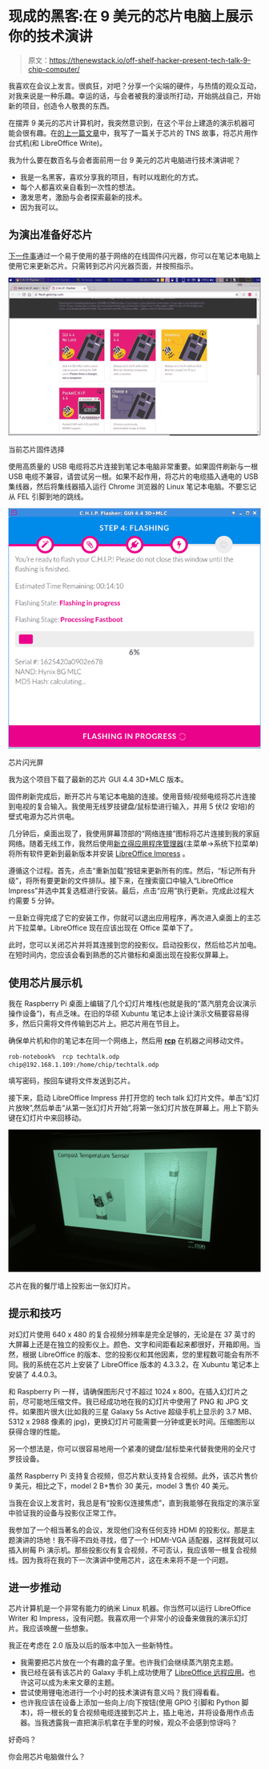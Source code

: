 # 现成的黑客:在 9 美元的芯片电脑上展示你的技术演讲

> 原文：<https://thenewstack.io/off-shelf-hacker-present-tech-talk-9-chip-computer/>

我喜欢在会议上发言。很疯狂，对吧？分享一个尖端的硬件，与热情的观众互动，对我来说是一种乐趣。幸运的话，与会者被我的漫谈所打动，开始挑战自己，开始新的项目，创造令人敬畏的东西。

在摆弄 9 美元的芯片计算机时，我突然意识到，在这个平台上建造的演示机器可能会很有趣。在[的上一篇文章](https://thenewstack.io/off-shelf-hacker-eat-dog-food/)中，我写了一篇关于芯片的 TNS 故事，将芯片用作台式机(和 LibreOffice Write)。

我为什么要在数百名与会者面前用一台 9 美元的芯片电脑进行技术演讲呢？

*   我是一名黑客，喜欢分享我的项目，有时以戏剧化的方式。
*   每个人都喜欢亲自看到一次性的想法。
*   激发思考，激励与会者探索最新的技术。
*   因为我可以。

## 为演出准备好芯片

[下一件事](https://getchip.com/)通过一个易于使用的基于网络的在线固件闪光器，你可以在笔记本电脑上使用它来更新芯片。只需转到芯片闪光器页面，并按照指示。

![Current CHIP Firmware Selection](img/de9600fdd1ede0b93b07c9d259347884.png)

当前芯片固件选择

使用高质量的 USB 电缆将芯片连接到笔记本电脑非常重要。如果固件刷新与一根 USB 电缆不兼容，请尝试另一根。如果不起作用，将芯片的电缆插入通电的 USB 集线器，然后将集线器插入运行 Chrome 浏览器的 Linux 笔记本电脑。不要忘记从 FEL 引脚到地的跳线。

![CHIP Flasher Screen](img/da0ecc81651310e3fb4d48ca4348e5b2.png)

芯片闪光屏

我为这个项目下载了最新的芯片 GUI 4.4 3D+MLC 版本。

固件刷新完成后，断开芯片与笔记本电脑的连接。使用音频/视频电缆将芯片连接到电视的复合输入。我使用无线罗技键盘/鼠标垫进行输入，并用 5 伏(2 安培)的壁式电源为芯片供电。

几分钟后，桌面出现了，我使用屏幕顶部的“网络连接”图标将芯片连接到我的家庭网络。随着无线工作，我然后使用[新立得应用程序管理器](http://www.nongnu.org/synaptic/)(主菜单→系统下拉菜单)将所有软件更新到最新版本并安装 [LibreOffice Impress](https://www.libreoffice.org/discover/impress/) 。

遵循这个过程。首先，点击“重新加载”按钮来更新所有的库。然后，“标记所有升级”，将所有要更新的文件排队。接下来，在搜索窗口中输入“LibreOffice Impress”并选中其复选框进行安装。最后，点击“应用”执行更新。完成此过程大约需要 5 分钟。

一旦新立得完成了它的安装工作，你就可以退出应用程序，再次进入桌面上的主芯片下拉菜单。LibreOffice 现在应该出现在 Office 菜单下了。

此时，您可以关闭芯片并将其连接到您的投影仪。启动投影仪，然后给芯片加电。在短时间内，您应该会看到熟悉的芯片徽标和桌面出现在投影仪屏幕上。

## 使用芯片展示机

我在 Raspberry Pi 桌面上编辑了几个幻灯片堆栈(也就是我的“蒸汽朋克会议演示操作设备”)，有点乏味。在旧的华硕 Xubuntu 笔记本上设计演示文稿要容易得多，然后只需将文件传输到芯片上。把芯片用在节目上。

确保单片机和你的笔记本在同一个网络上，然后用 [**rcp**](http://www.computerhope.com/unix/urcp.htm) 在机器之间移动文件。

```
rob-notebook%  rcp techtalk.odp chip@192.168.1.109:/home/chip/techtalk.odp

```

填写密码，按回车键将文件发送到芯片。

接下来，启动 LibreOffice Impress 并打开您的 tech talk 幻灯片文件。单击“幻灯片放映”,然后单击“从第一张幻灯片开始”,将第一张幻灯片放在屏幕上。用上下箭头键在幻灯片中来回移动。

![Projection Of A Slide On My Dining Room Wall From The CHIP.](img/daded18b837a556148ae6f72826c8999.png)

芯片在我的餐厅墙上投影出一张幻灯片。

## 提示和技巧

对幻灯片使用 640 x 480 的复合视频分辨率是完全足够的，无论是在 37 英寸的大屏幕上还是在独立的投影仪上。颜色、文字和间距看起来都很好，开箱即用。当然，根据 LibreOffice 的版本、您的投影仪和其他因素，您的里程数可能会有所不同。我的系统在芯片上安装了 LibreOffice 版本的 4.3.3.2，在 Xubuntu 笔记本上安装了 4.4.0.3。

和 Raspberry Pi 一样，请确保图形尺寸不超过 1024 x 800。在插入幻灯片之前，尽可能地压缩文件。我已经成功地在我的幻灯片中使用了 PNG 和 JPG 文件。如果图片很大(比如我的三星 Galaxy 5s Active 超级手机上显示的 3.7 MB、5312 x 2988 像素的 jpg)，更换幻灯片可能需要一分钟或更长时间。压缩图形以获得合理的性能。

另一个想法是，你可以很容易地用一个紧凑的键盘/鼠标垫来代替我使用的全尺寸罗技设备。

虽然 Raspberry Pi 支持复合视频，但芯片默认支持复合视频。此外，该芯片售价 9 美元，相比之下，model 2 B+售价 30 美元，model 3 售价 40 美元。

当我在会议上发言时，我总是有“投影仪连接焦虑”，直到我能够在我指定的演示室中验证我的设备与投影仪正常工作。

我参加了一个相当著名的会议，发现他们没有任何支持 HDMI 的投影仪。那是主题演讲的场地！我不得不四处寻找，借了一个 HDMI-VGA 适配器，这样我就可以插入树莓 Pi 演示机。那些投影仪有复合视频，不可否认，我应该带一根复合视频线。因为我将在我的下一次演讲中使用芯片，这在未来将不是一个问题。

## 进一步推动

芯片计算机是一个非常有能力的纳米 Linux 机器。你当然可以运行 LibreOffice Writer 和 Impress，没有问题。我喜欢用一个非常小的设备来做我的演示幻灯片。我应该唤醒一些想象。

我正在考虑在 2.0 版及以后的版本中加入一些新特性。

*   我需要把芯片放在一个有趣的盒子里。也许我们会继续蒸汽朋克主题。
*   我已经在装有该芯片的 Galaxy 手机上成功使用了 [LibreOffice 远程应用](https://play.google.com/store/apps/details?id=org.libreoffice.impressremote&hl=en)。也许这可以成为未来文章的主题。
*   尝试使用锂电池进行一个小时的技术演讲有意义吗？我们得看看。
*   也许我应该在设备上添加一些向上/向下按钮(使用 GPIO 引脚和 Python 脚本)，将一根长的复合视频电缆连接到芯片上，插上电池，并将设备用作点击器。当我透露我一直把演示机拿在手里的时候，观众不会感到惊讶吗？

好奇吗？

你会用芯片电脑做什么？

<svg xmlns:xlink="http://www.w3.org/1999/xlink" viewBox="0 0 68 31" version="1.1"><title>Group</title> <desc>Created with Sketch.</desc></svg>